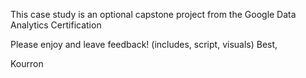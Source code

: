This case study is an optional capstone project from the Google Data Analytics Certification

Please enjoy and leave feedback! 
(includes, script, visuals)
Best,

Kourron
